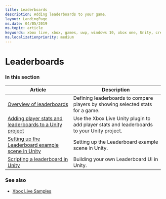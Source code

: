 ```yaml
---
title: Leaderboards
description: Adding leaderboards to your game.
layout: LandingPage
ms.date: 04/05/2019
ms.topic: article
keywords: xbox live, xbox, games, uwp, windows 10, xbox one, Unity, creators
ms.localizationpriority: medium
---
```


# Leaderboards


### In this section

| Article | Description |
|---------|-------------|
| [Overview of leaderboards](leaderboards.md) | Defining leaderboards to compare players by showing selected stats for a game. |
| [Adding player stats and leaderboards to a Unity project](../get-started-with-creators/add-stats-and-leaderboards-in-unity.md) | Use the Xbox Live Unity plugin to add player stats and leaderboards to your Unity project. |
| [Setting up the Leaderboard example scene in Unity](../get-started-with-creators/setup-leaderboard-example-scene.md) | Setting up the Leaderboard example scene in Unity. |
| [Scripting a leaderboard in Unity](../get-started-with-creators/unity-leaderboard-from-scratch.md) | Building your own Leaderboard UI in Unity. |


### See also

* [Xbox Live Samples](../samples.md)
